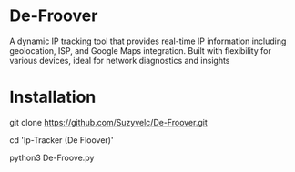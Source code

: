 # De-Froover
A dynamic IP tracking tool that provides real-time IP information including geolocation, ISP, and Google Maps integration. Built with flexibility for various devices, ideal for network diagnostics and insights

# Installation
git clone https://github.com/Suzyvelc/De-Froover.git


cd 'Ip-Tracker (De Floover)'


python3 De-Froove.py
